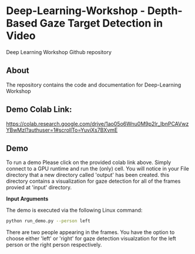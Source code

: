 # Deep-Learning-Workshop - Depth-Based Gaze Target Detection in Video
Deep Learning Workshop Github repository

## About
The repository contains the code and documentation for Deep-Learning Workshop

## Demo Colab Link:
https://colab.research.google.com/drive/1ao05o6Wnu0M9p2lr_IbnPCAVwzYBwMzl?authuser=1#scrollTo=YuviXs7BXvmE

## Demo
To run a demo Please click on the provided colab link above. Simply connect to a GPU runtime and run the (only) cell.
You will notice in your File directory that a new directory called 'output'  has been created. this directory contains a visualization for gaze detection for all of the frames provied at 'input' directory.

**Input Arguments**

The demo is executed via the following Linux command:
```bash
python run_demo.py --person left
```
There are two people appearing in the frames. You have the option to choose either 'left' or 'right' for gaze detection visualzation for the left person or the right person respectively. 



